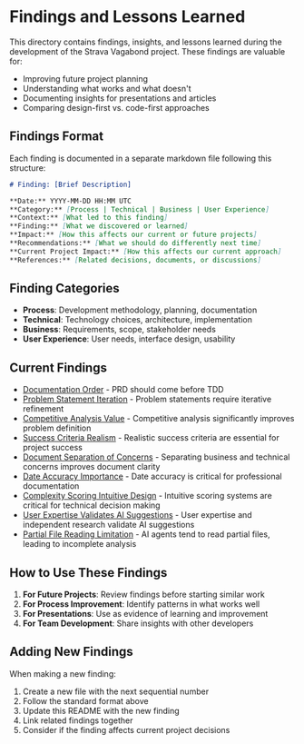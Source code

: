 # Findings and Lessons Learned

This directory contains findings, insights, and lessons learned during the development of the Strava Vagabond project. These findings are valuable for:

- Improving future project planning
- Understanding what works and what doesn't
- Documenting insights for presentations and articles
- Comparing design-first vs. code-first approaches

## Findings Format

Each finding is documented in a separate markdown file following this structure:

```markdown
# Finding: [Brief Description]

**Date:** YYYY-MM-DD HH:MM UTC  
**Category:** [Process | Technical | Business | User Experience]  
**Context:** [What led to this finding]  
**Finding:** [What we discovered or learned]  
**Impact:** [How this affects our current or future projects]  
**Recommendations:** [What we should do differently next time]  
**Current Project Impact:** [How this affects our current approach]  
**References:** [Related decisions, documents, or discussions]
```

## Finding Categories

- **Process**: Development methodology, planning, documentation
- **Technical**: Technology choices, architecture, implementation
- **Business**: Requirements, scope, stakeholder needs
- **User Experience**: User needs, interface design, usability

## Current Findings

- [Documentation Order](001-documentation-order.md) - PRD should come before TDD
- [Problem Statement Iteration](002-problem-statement-iteration.md) - Problem statements require iterative refinement
- [Competitive Analysis Value](003-competitive-analysis-value.md) - Competitive analysis significantly improves problem definition
- [Success Criteria Realism](004-success-criteria-realism.md) - Realistic success criteria are essential for project success
- [Document Separation of Concerns](005-document-separation-of-concerns.md) - Separating business and technical concerns improves document clarity
- [Date Accuracy Importance](006-date-accuracy-importance.md) - Date accuracy is critical for professional documentation
- [Complexity Scoring Intuitive Design](007-complexity-scoring-intuitive-design.md) - Intuitive scoring systems are critical for technical decision making
- [User Expertise Validates AI Suggestions](008-user-expertise-ai-suggestions.md) - User expertise and independent research validate AI suggestions
- [Partial File Reading Limitation](009-partial-file-reading-limitation.md) - AI agents tend to read partial files, leading to incomplete analysis

## How to Use These Findings

1. **For Future Projects**: Review findings before starting similar work
2. **For Process Improvement**: Identify patterns in what works well
3. **For Presentations**: Use as evidence of learning and improvement
4. **For Team Development**: Share insights with other developers

## Adding New Findings

When making a new finding:
1. Create a new file with the next sequential number
2. Follow the standard format above
3. Update this README with the new finding
4. Link related findings together
5. Consider if the finding affects current project decisions
